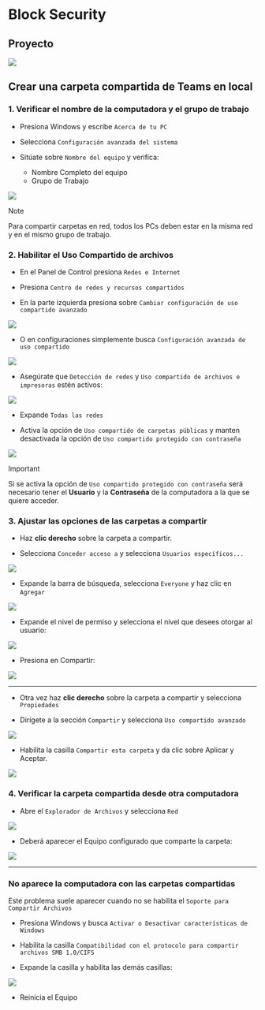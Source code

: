 
# Block Security

## Proyecto

![](https://github.com/killthmxall/Block-Security/blob/main/assets/imagenes%20readme/proyecto.png?raw=true)



## Crear una carpeta compartida de Teams en local

### 1. Verificar el nombre de la computadora y el grupo de trabajo

- Presiona Windows y escribe `Acerca de tu PC`

- Selecciona `Configuración avanzada del sistema`

- Sitúate sobre `Nombre del equipo` y verifica:
        
    - Nombre Completo del equipo
    - Grupo de Trabajo

![](https://github.com/killthmxall/Block-Security/blob/main/assets/imagenes%20readme/img1.png?raw=true)

> [!NOTE]
> Para compartir carpetas en red, todos los PCs deben estar en la misma red y en el mismo grupo de trabajo.

### 2. Habilitar el Uso Compartido de archivos

- En el Panel de Control presiona `Redes e Internet`

- Presiona `Centro de redes y recursos compartidos`

- En la parte izquierda presiona sobre `Cambiar configuración de uso compartido avanzado`

![](https://github.com/killthmxall/Block-Security/blob/main/assets/imagenes%20readme/img2.png?raw=true)

- O en configuraciones simplemente busca `Configuración avanzada de uso compartido`

![](https://github.com/killthmxall/Block-Security/blob/main/assets/imagenes%20readme/img3.png?raw=true)

- Asegúrate que `Detección de redes` y `Uso compartido de archivos e impresoras` estén activos:

![](https://github.com/killthmxall/Block-Security/blob/main/assets/imagenes%20readme/img4.png?raw=true)

- Expande `Todas las redes`

- Activa la opción de `Uso compartido de carpetas públicas` y manten desactivada la opción de `Uso compartido protegido con contraseña`

![](https://github.com/killthmxall/Block-Security/blob/main/assets/imagenes%20readme/img5.png?raw=true)

> [!IMPORTANT]
> Si se activa la opción de `Uso compartido protegido con contraseña` será necesario tener el **Usuario** y la **Contraseña** de la computadora a la que se quiere acceder.

### 3. Ajustar las opciones de las carpetas a compartir

- Haz **clic derecho** sobre la carpeta a compartir.

- Selecciona `Conceder acceso a` y selecciona `Usuarios específicos...`

![](https://github.com/killthmxall/Block-Security/blob/main/assets/imagenes%20readme/img6.png?raw=true)

- Expande la barra de búsqueda, selecciona `Everyone` y haz clic en `Agregar`

![](https://github.com/killthmxall/Block-Security/blob/main/assets/imagenes%20readme/img7.png?raw=true)

- Expande el nivel de permiso y selecciona el nivel que desees otorgar al usuario:

![](https://github.com/killthmxall/Block-Security/blob/main/assets/imagenes%20readme/img8.png?raw=true)

- Presiona en Compartir:

![](https://github.com/killthmxall/Block-Security/blob/main/assets/imagenes%20readme/img9.png?raw=true)

---

- Otra vez haz **clic derecho** sobre la carpeta a compartir y selecciona `Propiedades`

- Dirígete a la sección `Compartir` y selecciona `Uso compartido avanzado`

![](https://github.com/killthmxall/Block-Security/blob/main/assets/imagenes%20readme/img10.png?raw=true)

- Habilita la casilla `Compartir esta carpeta` y da clic sobre Aplicar y Aceptar.

![](https://github.com/killthmxall/Block-Security/blob/main/assets/imagenes%20readme/img11.png?raw=true)


### 4. Verificar la carpeta compartida desde otra computadora

- Abre el `Explorador de Archivos` y selecciona `Red`

![](https://github.com/killthmxall/Block-Security/blob/main/assets/imagenes%20readme/img12.png?raw=true)

- Deberá aparecer el Equipo configurado que comparte la carpeta:

![](https://github.com/killthmxall/Block-Security/blob/main/assets/imagenes%20readme/img13.png?raw=true)

---

### No aparece la computadora con las carpetas compartidas

Este problema suele aparecer cuando no se habilita el `Soporte para Compartir Archivos`

- Presiona Windows y busca `Activar o Desactivar características de Windows`

- Habilita la casilla `Compatibilidad con el protocolo para compartir archivos SMB 1.0/CIFS`

- Expande la casilla y habilita las demás casillas:

![](https://github.com/killthmxall/Block-Security/blob/main/assets/imagenes%20readme/img14.png?raw=true)

- Reinicia el Equipo
